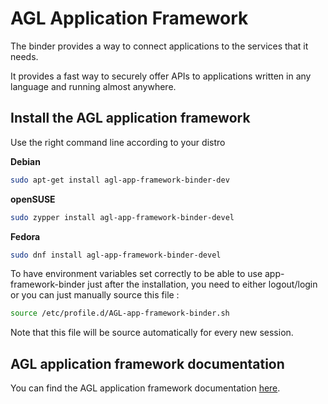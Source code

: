 # AGL Application Framework

The binder provides a way to connect applications to the services that it
needs.

It provides a fast way to securely offer APIs to applications written in any
language and running almost anywhere.

## Install the AGL application framework

Use the right command line according to your distro

**Debian**

```bash
sudo apt-get install agl-app-framework-binder-dev
```

**openSUSE**

```bash
sudo zypper install agl-app-framework-binder-devel
```

**Fedora**

```bash
sudo dnf install agl-app-framework-binder-devel
```

To have environment variables set correctly to be able to use app-framework-binder just after the installation, you need to either logout/login or you can just manually source this file :

```bash
source /etc/profile.d/AGL-app-framework-binder.sh
```

Note that this file will be source automatically for every new session.

## AGL application framework documentation

You can find the AGL application framework documentation
 [here](http://docs.automotivelinux.org/flounder/docs/apis_services/en/dev/reference/af-main/0-introduction.html
).
